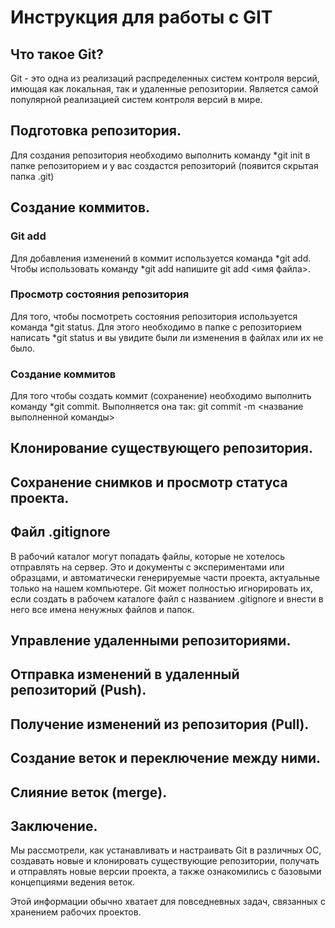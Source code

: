 # Инструкция для работы с GIT

## Что такое Git?
Git - это одна из реализаций распределенных систем контроля версий, имющая как локальная, так и удаленные репозитории. Является самой популярной реализацией систем контроля версий в мире. 

## Подготовка репозитория.

Для создания репозитория необходимо выполнить команду *git init в папке репозиторием и у вас создастся репозиторий (появится скрытая папка .git)

## Создание коммитов. 

### Git add
Для добавления изменений в коммит используется команда *git add. Чтобы использовать команду *git add напишите git add <имя файла>.

### Просмотр состояния репозитория 
Для того, чтобы посмотреть состояния репозитория используется команда *git status. Для этого необходимо в папке с репозиторием написать *git status и вы увидите были ли изменения в файлах или их не было.

### Создание коммитов

Для того чтобы создать коммит (сохранение) необходимо выполнить команду *git commit. Выполняется она так: git commit -m <название выполненной команды>


## Клонирование существующего репозитория.

## Сохранение снимков и просмотр статуса проекта.

## Файл .gitignore

В рабочий каталог могут попадать файлы, которые не хотелось отправлять на сервер. Это и документы с экспериментами или образцами, и автоматически генерируемые части проекта, актуальные только на нашем компьютере. Git может полностью игнорировать их, если создать в рабочем каталоге файл с названием .gitignore и внести в него все имена ненужных файлов и папок.

## Управление удаленными репозиториями.

## Отправка изменений в удаленный репозиторий (Push).

## Получение изменений из репозитория (Pull).

## Создание веток и переключение между ними.

## Слияние веток (merge).

## Заключение.

Мы рассмотрели, как устанавливать и настраивать Git в различных ОС, создавать новые и клонировать существующие репозитории, получать и отправлять новые версии проекта, а также ознакомились с базовыми концепциями ведения веток.

Этой информации обычно хватает для повседневных задач, связанных с хранением рабочих проектов.


